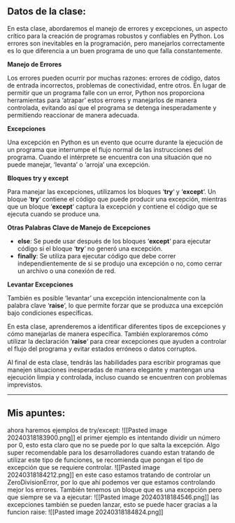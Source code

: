 ## Datos de la clase: 
En esta clase, abordaremos el manejo de errores y excepciones, un aspecto crítico para la creación de programas robustos y confiables en Python. Los errores son inevitables en la programación, pero manejarlos correctamente es lo que diferencia a un buen programa de uno que falla constantemente.

**Manejo de Errores**

Los errores pueden ocurrir por muchas razones: errores de código, datos de entrada incorrectos, problemas de conectividad, entre otros. En lugar de permitir que un programa falle con un error, Python nos proporciona herramientas para ‘atrapar’ estos errores y manejarlos de manera controlada, evitando así que el programa se detenga inesperadamente y permitiendo reaccionar de manera adecuada.

**Excepciones**

Una excepción en Python es un evento que ocurre durante la ejecución de un programa que interrumpe el flujo normal de las instrucciones del programa. Cuando el intérprete se encuentra con una situación que no puede manejar, ‘levanta’ o ‘arroja’ una excepción.

**Bloques try y except**

Para manejar las excepciones, utilizamos los bloques ‘**try**‘ y ‘**except**‘. Un bloque ‘**try**‘ contiene el código que puede producir una excepción, mientras que un bloque ‘**except**‘ captura la excepción y contiene el código que se ejecuta cuando se produce una.

**Otras Palabras Clave de Manejo de Excepciones**

- **else**: Se puede usar después de los bloques ‘**except**‘ para ejecutar código si el bloque ‘**try**‘ no generó una excepción.
- **finally**: Se utiliza para ejecutar código que debe correr independientemente de si se produjo una excepción o no, como cerrar un archivo o una conexión de red.

**Levantar Excepciones**

También es posible ‘levantar’ una excepción intencionalmente con la palabra clave ‘**raise**‘, lo que permite forzar que se produzca una excepción bajo condiciones específicas.

En esta clase, aprenderemos a identificar diferentes tipos de excepciones y cómo manejarlas de manera específica. También exploraremos cómo utilizar la declaración ‘**raise**‘ para crear excepciones que ayuden a controlar el flujo del programa y evitar estados erróneos o datos corruptos.

Al final de esta clase, tendrás las habilidades para escribir programas que manejen situaciones inesperadas de manera elegante y mantengan una ejecución limpia y controlada, incluso cuando se encuentren con problemas imprevistos.

---
## Mis apuntes: 

ahora haremos ejemplos de try/except: 
![[Pasted image 20240318183900.png]]
el primer ejemplo es intentando dividir un número por 0, esto esta claro que no se puede por lo que salta la excepción.
Algo super recomendable para los desarrolladores cuando estan tratando de utilizar este tipo de funciones, se recomienda que pongan el tipo de excepción que se requiere controlar. 
![[Pasted image 20240318184212.png]]
en este caso estamos tratando de controlar un ZeroDivisionError, por lo que ahí podemos ver que estamos controlando mejor los errores.
También tenemos un bloque que es una excepción pero que siempre se va a ejecutar: 
![[Pasted image 20240318184546.png]]
las excepciones también se pueden lanzar, esto se puede hacer gracias a la funcion raise:
![[Pasted image 20240318184824.png]]

